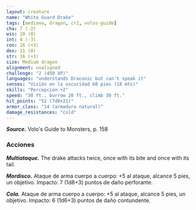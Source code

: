 ```yaml
---
layout: creature
name: "White Guard Drake"
tags: [mediana, dragon, cr2, volos-guide]
cha: 7 (-2)
wis: 10 (0)
int: 4 (-3)
con: 16 (+3)
dex: 11 (0)
str: 16 (+3)
size: Medium dragon
alignment: unaligned
challenge: "2 (450 XP)"
languages: "understands Draconic but can't speak it"
senses: "Visión en la oscuridad 60 pies (18 mts)"
skills: "Percepción +2"
speed: "30 ft., burrow 20 ft., climb 30 ft."
hit_points: "52 (7d8+21)"
armor_class: "14 (armadura natural)"
damage_resistances: "cold"
---
```


***Source.*** Volo's Guide to Monsters, p. 158

### Acciones

***Multiataque.*** The drake attacks twice, once with its bite and once with its tail.

***Mordisco.*** Ataque de arma cuerpo a cuerpo: +5 al ataque, alcance 5 pies, un objetivo. Impacto: 7 (1d8+3) puntos de daño perforante.

***Cola.*** Ataque de arma cuerpo a cuerpo: +5 al ataque, alcance 5 pies, un objetivo. Impacto: 6 (1d6+3) puntos de daño contundente.